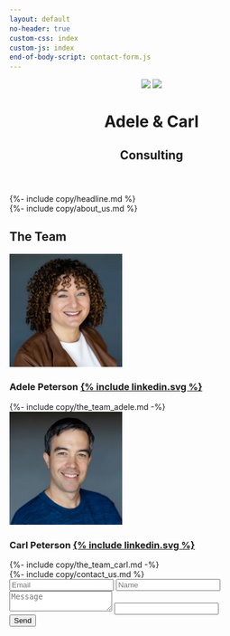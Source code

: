 ```yaml
---
layout: default
no-header: true
custom-css: index
custom-js: index
end-of-body-script: contact-form.js
---
```


<header>
<div class="image">
    <img src="{{ '/assets/header.jpg' | relative_url }}" />
    <img src="{{ '/assets/triangle.svg' | relative_url }}" />
</div>
<div class="text">
    <h1>Adele & Carl</h1>
    <h2>Consulting</h2>
</div>
</header>

<section id="headline" markdown="1">
{%- include copy/headline.md %}
</section>

<section id="services" markdown="1">
{%- include copy/about_us.md %}
</section>

<section id="the-team"><div>
    <h2>The Team</h2>
    <div>
        <img class="headshot" src="/assets/headshot_adele.jpg" width=200 />
        <h3>Adele Peterson <a class="social" href="{{ site.data.website.linkedin.adele }}">{% include linkedin.svg %}</a></h3>
        {%- include copy/the_team_adele.md -%}
    </div>
    <div>
        <img class="headshot" src="/assets/headshot_carl.jpg" width=200 />
        <h3>Carl Peterson <a class="social" href="{{ site.data.website.linkedin.carl }}">{% include linkedin.svg %}</a></h3>
        {%- include copy/the_team_carl.md -%}
    </div>
</div></section>

<section id="contact-us" markdown="1">
{%- include copy/contact_us.md %}

<form id="contact-form" action="https://formspree.io/f/meqwjzqk" method="POST">
<input type="email" id="email" name="email" placeholder="Email" required />
<input type="text" id="name" name="name" placeholder="Name" required />
<textarea id="message" name="message" placeholder="Message" required>
</textarea>

<input type="text" name="_gotcha" class="gotcha" />
<div id="send-button-container">
    <input type="submit" name="submit" value="Send" />
</div>
<div id="contact-form-status"></div>
</form>

</section>
